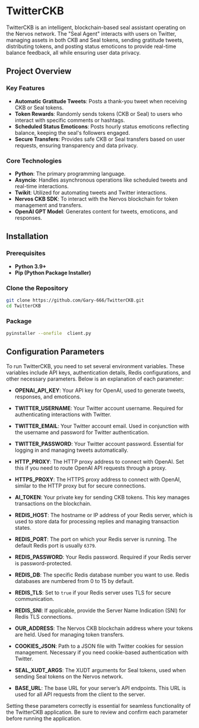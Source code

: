 
# TwitterCKB

TwitterCKB is an intelligent, blockchain-based seal assistant operating on the Nervos network. The "Seal Agent" interacts with users on Twitter, managing assets in both CKB and Seal tokens, sending gratitude tweets, distributing tokens, and posting status emoticons to provide real-time balance feedback, all while ensuring user data privacy.

## Project Overview

### Key Features

- **Automatic Gratitude Tweets**: Posts a thank-you tweet when receiving CKB or Seal tokens.
- **Token Rewards**: Randomly sends tokens (CKB or Seal) to users who interact with specific comments or hashtags.
- **Scheduled Status Emoticons**: Posts hourly status emoticons reflecting balance, keeping the seal's followers engaged.
- **Secure Transfers**: Provides safe CKB or Seal transfers based on user requests, ensuring transparency and data privacy.

### Core Technologies

- **Python**: The primary programming language.
- **Asyncio**: Handles asynchronous operations like scheduled tweets and real-time interactions.
- **Twikit**: Utilized for automating tweets and Twitter interactions.
- **Nervos CKB SDK**: To interact with the Nervos blockchain for token management and transfers.
- **OpenAI GPT Model**: Generates content for tweets, emoticons, and responses.

## Installation

### Prerequisites

- **Python 3.9+**
- **Pip (Python Package Installer)**

### Clone the Repository

```bash
git clone https://github.com/Gary-666/TwitterCKB.git
cd TwitterCKB
```
### Package
```bash
pyinstaller --onefile  client.py
```

## Configuration Parameters
To run TwitterCKB, you need to set several environment variables. These variables include API keys, authentication details, Redis configurations, and other necessary parameters. Below is an explanation of each parameter:
- **OPENAI_API_KEY**: Your API key for OpenAI, used to generate tweets, responses, and emoticons.
  
- **TWITTER_USERNAME**: Your Twitter account username. Required for authenticating interactions with Twitter.

- **TWITTER_EMAIL**: Your Twitter account email. Used in conjunction with the username and password for Twitter authentication.

- **TWITTER_PASSWORD**: Your Twitter account password. Essential for logging in and managing tweets automatically.

- **HTTP_PROXY**: The HTTP proxy address to connect with OpenAI. Set this if you need to route OpenAI API requests through a proxy.

- **HTTPS_PROXY**: The HTTPS proxy address to connect with OpenAI, similar to the HTTP proxy but for secure connections.

- **AI_TOKEN**: Your private key for sending CKB tokens. This key manages transactions on the blockchain.

- **REDIS_HOST**: The hostname or IP address of your Redis server, which is used to store data for processing replies and managing transaction states.

- **REDIS_PORT**: The port on which your Redis server is running. The default Redis port is usually `6379`.

- **REDIS_PASSWORD**: Your Redis password. Required if your Redis server is password-protected.

- **REDIS_DB**: The specific Redis database number you want to use. Redis databases are numbered from 0 to 15 by default.

- **REDIS_TLS**: Set to `true` if your Redis server uses TLS for secure communication.

- **REDIS_SNI**: If applicable, provide the Server Name Indication (SNI) for Redis TLS connections.

- **OUR_ADDRESS**: The Nervos CKB blockchain address where your tokens are held. Used for managing token transfers.

- **COOKIES_JSON**: Path to a JSON file with Twitter cookies for session management. Necessary if you need cookie-based authentication with Twitter.

- **SEAL_XUDT_ARGS**: The XUDT arguments for Seal tokens, used when sending Seal tokens on the Nervos network.

- **BASE_URL**: The base URL for your server’s API endpoints. This URL is used for all API requests from the client to the server.

Setting these parameters correctly is essential for seamless functionality of the TwitterCKB application. Be sure to review and confirm each parameter before running the application.


